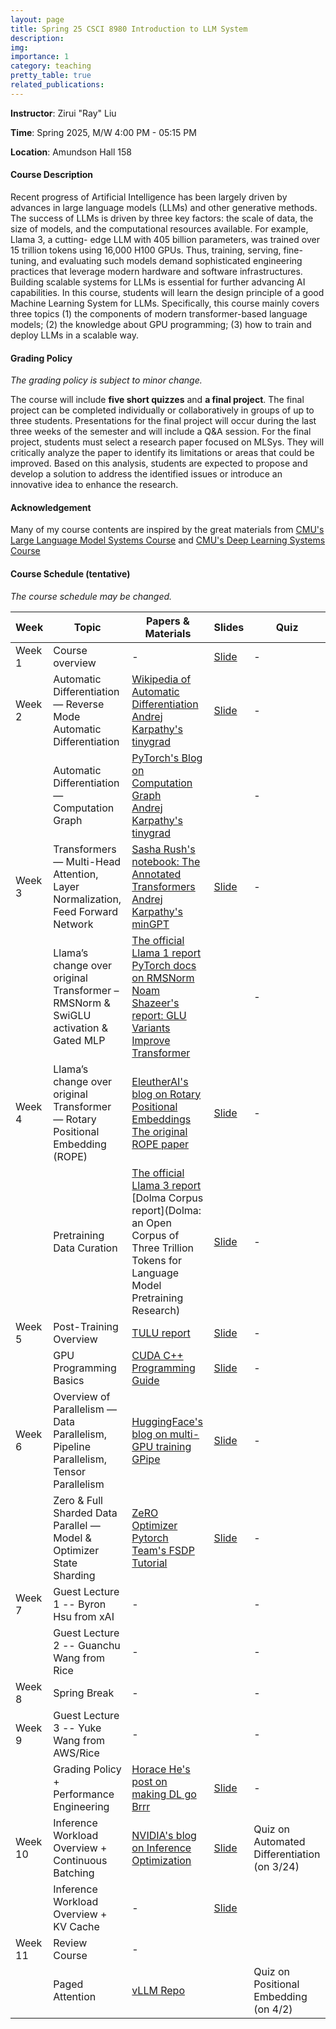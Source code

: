 ```yaml
---
layout: page
title: Spring 25 CSCI 8980 Introduction to LLM System
description: 
img:
importance: 1
category: teaching
pretty_table: true
related_publications: 
---
```


**Instructor**: Zirui "Ray" Liu

**Time**: Spring 2025, M/W 4:00 PM - 05:15 PM

**Location**: Amundson Hall 158

#### **Course Description**

Recent progress of Artificial Intelligence has been largely driven by advances in large language models (LLMs) and other generative methods. The success of LLMs is driven by three key factors: the scale of data, the size of models, and the computational resources available. For example, Llama 3, a cutting- edge LLM with 405 billion parameters, was trained over 15 trillion tokens using 16,000 H100 GPUs. Thus, training, serving, fine-tuning, and evaluating such models demand sophisticated engineering practices that leverage modern hardware and software infrastructures. Building scalable systems for LLMs is essential for further advancing AI capabilities.
In this course, students will learn the design principle of a good Machine Learning System for LLMs. Specifically, this course mainly covers three topics (1) the components of modern transformer-based language models; (2) the knowledge about GPU programming; (3) how to train and deploy LLMs in a scalable way.

#### **Grading Policy**

*The grading policy is subject to minor change.*

The course will include **five short quizzes** and **a final project**. The final project can be completed individually or collaboratively in groups of up to three students. Presentations for the final project will occur during the last three weeks of the semester and will include a Q&A session.
For the final project, students must select a research paper focused on MLSys. They will critically analyze the paper to identify its limitations or areas that could be improved. Based on this analysis, students are expected to propose and develop a solution to address the identified issues or introduce an innovative idea to enhance the research.

#### **Acknowledgement**

Many of my course contents are inspired by the great materials from [CMU's Large Language Model Systems Course](https://llmsystem.github.io/llmsystem2025spring/docs/Syllabus) and [CMU's Deep Learning Systems Course](https://dlsyscourse.org/lectures/)

####  **Course Schedule (tentative)**

*The course schedule may be changed.*

| Week       | Topic                                                                 | Papers & Materials                                                                                                                                                                                                                                                                                                                                                                             | Slides | Quiz |
|------------|-----------------------------------------------------------------------|---------------------------------------------------------------------------------------------------------------------------------------------------------------------------------------------------------------------------------------------------------------------------------------------------------------------------------------------------------------------------------------------------|--------|------|
| Week 1     | Course overview                                                       | -                                                                                                                                                                                                                                                                                                                                                                                                | [Slide](https://docs.google.com/presentation/d/1olWSWsSRH3zvugEG2CcqnKthLWV1mowQI6f98IEIoFQ/edit?usp=sharing)     | -    |
| Week 2     | Automatic Differentiation — Reverse Mode Automatic Differentiation      | [Wikipedia of Automatic Differentiation](https://en.wikipedia.org/wiki/Automatic_differentiation) <br> [Andrej Karpathy's tinygrad](https://github.com/karpathy/micrograd)                                                                                                                                                                                                               | [Slide](https://docs.google.com/presentation/d/1yGq3WjNbFjEzkhYs-9coctZOv_Pz9pUV9LWIvj7Ncck/edit?usp=sharing)       | -    |
|            | Automatic Differentiation — Computation Graph                         | [PyTorch's Blog on Computation Graph](https://pytorch.org/blog/computational-graphs-constructed-in-pytorch/) <br> [Andrej Karpathy's tinygrad](https://github.com/karpathy/micrograd)                                                                                                                                                                                                     |        | -    |
| Week 3     | Transformers — Multi-Head Attention, Layer Normalization, Feed Forward Network | [Sasha Rush's notebook: The Annotated Transformers](https://nlp.seas.harvard.edu/annotated-transformer/) <br> [Andrej Karpathy's minGPT](https://github.com/karpathy/minGPT)                                                                                                                                                                                                           | [Slide](https://docs.google.com/presentation/d/1DPAOl2mZT0DCLKwrYjtWNLIMRtwqPv_W/edit?usp=sharing&ouid=116037056599089083520&rtpof=true&sd=true)       | -    |
|            | Llama’s change over original Transformer – RMSNorm & SwiGLU activation & Gated MLP | [The official Llama 1 report](https://arxiv.org/pdf/2302.13971) <br> [PyTorch docs on RMSNorm](https://pytorch.org/docs/stable/generated/torch.nn.modules.normalization.RMSNorm.html) <br> [Noam Shazeer's report: GLU Variants Improve Transformer](https://arxiv.org/pdf/2002.05202)                                                                                        |        | -    |
| Week 4     | Llama’s change over original Transformer — Rotary Positional Embedding (ROPE) | [EleutherAI's blog on Rotary Positional Embeddings](https://blog.eleuther.ai/rotary-embeddings/) <br> [The original ROPE paper](https://arxiv.org/abs/2104.09864)                                                                                                                                                                                                                           |  [Slide](https://docs.google.com/presentation/d/1OubRcbJBUUjGojfXVW3ZOzqwdUKZman6y-_7iAhi4fA/edit?usp=sharing)      | -    |
|            | Pretraining Data Curation                  | [The official Llama 3 report](https://arxiv.org/abs/2407.21783) <br> [Dolma Corpus report](Dolma: an Open Corpus of Three Trillion Tokens for Language Model Pretraining Research)                                                                                                                                                                                     | [Slide](https://docs.google.com/presentation/d/1_sBk1JUpSJ8qyLDxTCPlllVZt1KGlWWe/edit?usp=sharing&ouid=116037056599089083520&rtpof=true&sd=true)  | -    |
| Week 5     | Post-Training Overview                                | [TULU report](https://arxiv.org/abs/2411.15124)                      | [Slide](https://docs.google.com/presentation/d/1sFpLUvBGwuw1SIYEfBlWt4toNLxs0SvH/edit?usp=sharing&ouid=116037056599089083520&rtpof=true&sd=true)   | -    |
|     | GPU Programming Basics                               | [CUDA C++ Programming Guide](https://docs.nvidia.com/cuda/cuda-c-programming-guide/)                       | [Slide](https://docs.google.com/presentation/d/17fu6JHdjpO64gc3fhFBbR2gJvFpS8wZb/edit?usp=sharing&ouid=116037056599089083520&rtpof=true&sd=true)    | -    |
|  Week 6       | Overview of Parallelism — Data Parallelism, Pipeline Parallelism, Tensor Parallelism | [HuggingFace's blog on multi-GPU training](https://huggingface.co/docs/transformers/main/en/perf_train_gpu_many) <br> [GPipe](https://arxiv.org/abs/1811.06965)                                                                                                                                                                                                                                 |   [Slide](https://docs.google.com/presentation/d/1J33aiMYjapBi9GO6zJt62acTWyi0abul/edit?usp=sharing&ouid=116037056599089083520&rtpof=true&sd=true)     | -    |
|            | Zero & Full Sharded Data Parallel — Model & Optimizer State Sharding      | [ZeRO Optimizer](https://arxiv.org/abs/1910.02054) <br> [Pytorch Team's FSDP Tutorial](https://pytorch.org/tutorials/intermediate/FSDP_tutorial.html)                                                                                                                                                                                                                                                                    |    [Slide](https://docs.google.com/presentation/d/1K0unEzz20xiqQ7dMTr6n6jq9JkGWGZJZ/edit?usp=sharing&ouid=116037056599089083520&rtpof=true&sd=true)    | -    |
| Week 7 | Guest Lecture 1 -- Byron Hsu from xAI                                                                   | -                                                                                                                                                                                                                                                                                                                                                                                                |        | -    |
|  | Guest Lecture 2 -- Guanchu Wang from Rice                                                                   | -                                                                                                                                                                                                                                                                                                                                                                                                |        | -    |
| Week 8 | Spring Break                                                                   | -                                                                                                                                                                                                                                                                                                                                                                                                |        | -    |
| Week 9 | Guest Lecture 3 -- Yuke Wang from AWS/Rice                                                                   | -                                                                                                                                                                                                                                                                                                                                                                                                |       | -    |
|  | Grading Policy + Performance Engineering                                                                  | [Horace He's post on making DL go Brrr](https://horace.io/brrr_intro.html)                                                                                                                                                                                                                                                                                                                                                                                                |  [Slide](https://docs.google.com/presentation/d/1uwM1Uu3XjV-GLe1zkBqwl9bftAcpibntZUmPUkrA1sU/edit?usp=sharing)       | -    |
| Week 10 | Inference Workload Overview + Continuous Batching                                                                  | [NVIDIA's blog on Inference Optimization ](https://developer.nvidia.com/blog/mastering-llm-techniques-inference-optimization/)                                                                                                                                                                                                                                                                                                                                                                                                |  [Slide](https://docs.google.com/presentation/d/1J4b8i5JQIHvVgpTIBtnvLCJSxuELs3ulqdWypzWNpuE/edit?usp=sharing)     | Quiz on Automated Differentiation (on 3/24)    |
|  | Inference Workload Overview + KV Cache       | -                                                                                                                                                                                                                                                                                                                                                                                                |  [Slide](https://docs.google.com/presentation/d/134iBnMTEGmTplWGqTO4KbJoX4R_u_NBEaO-cmL9ZLHU/edit?usp=sharing)    |  |
| Week 11 | Review Course                                                                  | -                                                                                                                                                                                                                                                                                                                                                                                                |       |  |
| | Paged Attention            | [vLLM Repo](https://github.com/vllm-project/vllm)                                                                                                                                                                                                                                                                                                                                                                                                 |       | Quiz on Positional Embedding (on 4/2) |


<!-- | Week X       | GPU Programming Basic -- Roofline Analysis | [NERSC Tutorials on Roofline Analysis](https://docs.nersc.gov/tools/performance/roofline/) |
| Week X       | GPU Programming Basic -- Matrix Multiplication with Triton | [Triton's blog on Matrix Multiplication](https://triton-lang.org/main/getting-started/tutorials/03-matrix-multiplication.html) | -->

<!-- |  Week 6          | Neural Network Training — Adam Optimizer & Mixed Precision Training     | [The original Adam Optimizer paper](https://arxiv.org/abs/1412.6980) <br> [PyTorch's Adam Optimizer doc](https://pytorch.org/docs/stable/generated/torch.optim.Adam.html) <br> [The original mixed precision training paper](https://arxiv.org/abs/1710.03740) <br> [PyTorch's blog on mixed precision training](https://pytorch.org/blog/what-every-user-should-know-about-mixed-precision-training-in-pytorch/) |        | -->